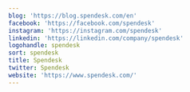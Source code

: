 ```yaml
---
blog: 'https://blog.spendesk.com/en'
facebook: 'https://facebook.com/spendesk'
instagram: 'https://instagram.com/spendesk'
linkedin: 'https://linkedin.com/company/spendesk'
logohandle: spendesk
sort: spendesk
title: Spendesk
twitter: Spendesk
website: 'https://www.spendesk.com/'
---
```

